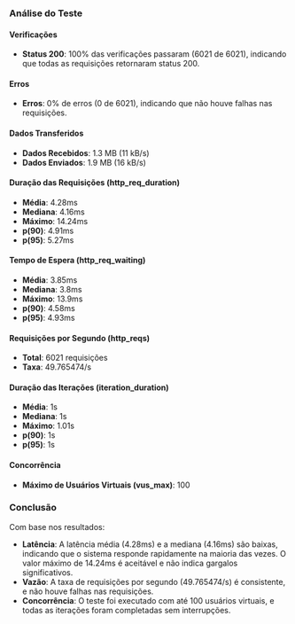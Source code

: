 ### Análise do Teste

#### Verificações
- **Status 200**: 100% das verificações passaram (6021 de 6021), indicando que todas as requisições retornaram status 200.

#### Erros
- **Erros**: 0% de erros (0 de 6021), indicando que não houve falhas nas requisições.

#### Dados Transferidos
- **Dados Recebidos**: 1.3 MB (11 kB/s)
- **Dados Enviados**: 1.9 MB (16 kB/s)

#### Duração das Requisições (http_req_duration)
- **Média**: 4.28ms
- **Mediana**: 4.16ms
- **Máximo**: 14.24ms
- **p(90)**: 4.91ms
- **p(95)**: 5.27ms

#### Tempo de Espera (http_req_waiting)
- **Média**: 3.85ms
- **Mediana**: 3.8ms
- **Máximo**: 13.9ms
- **p(90)**: 4.58ms
- **p(95)**: 4.93ms

#### Requisições por Segundo (http_reqs)
- **Total**: 6021 requisições
- **Taxa**: 49.765474/s

#### Duração das Iterações (iteration_duration)
- **Média**: 1s
- **Mediana**: 1s
- **Máximo**: 1.01s
- **p(90)**: 1s
- **p(95)**: 1s

#### Concorrência
- **Máximo de Usuários Virtuais (vus_max)**: 100 

### Conclusão
Com base nos resultados:

- **Latência**: A latência média (4.28ms) e a mediana (4.16ms) são baixas, indicando que o sistema responde rapidamente na maioria das vezes. O valor máximo de 14.24ms é aceitável e não indica gargalos significativos.
- **Vazão**: A taxa de requisições por segundo (49.765474/s) é consistente, e não houve falhas nas requisições.
- **Concorrência**: O teste foi executado com até 100 usuários virtuais, e todas as iterações foram completadas sem interrupções.
